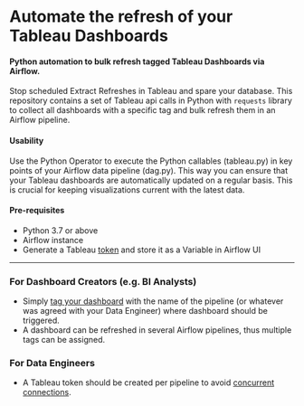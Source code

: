 # Automate the refresh of your Tableau Dashboards
#### Python automation to bulk refresh tagged Tableau Dashboards via Airflow.
Stop scheduled Extract Refreshes in Tableau and spare your database. This repository contains a set of Tableau api calls in Python with `requests` library to collect all dashboards with a specific tag and bulk refresh them in an Airflow pipeline.

#### Usability
Use the Python Operator to execute the Python callables (tableau.py) in key points of your Airflow data pipeline (dag.py). This way you can ensure that your Tableau dashboards are automatically updated on a regular basis. This is crucial for keeping visualizations current with the latest data.

#### Pre-requisites
* Python 3.7 or above
* Airflow instance
* Generate a Tableau [token](https://help.tableau.com/current/pro/desktop/en-us/useracct.htm#create-a-personal-access-token) and store it as a Variable in Airflow UI

---------------
### For Dashboard Creators (e.g. BI Analysts)
* Simply [tag your dashboard](https://help.tableau.com/current/pro/desktop/en-us/tags.htm#add-tags) with the name of the pipeline (or whatever was agreed with your Data Engineer) where dashboard should be triggered. 
* A dashboard can be refreshed in several Airflow pipelines, thus multiple tags can be assigned.

### For Data Engineers
* A Tableau token should be created per pipeline to avoid [concurrent connections](https://github.com/tableau/server-client-python/issues/717).
